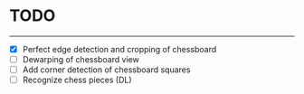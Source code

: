 # TODO
---

- [x] Perfect edge detection and cropping of chessboard
- [ ] Dewarping of chessboard view
- [ ] Add corner detection of chessboard squares
- [ ] Recognize chess pieces (DL)
